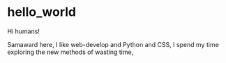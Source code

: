 # hello_world
Hi humans!

Samaward here, I like web-develop and Python and CSS,
I spend my time exploring the new methods of wasting time,
